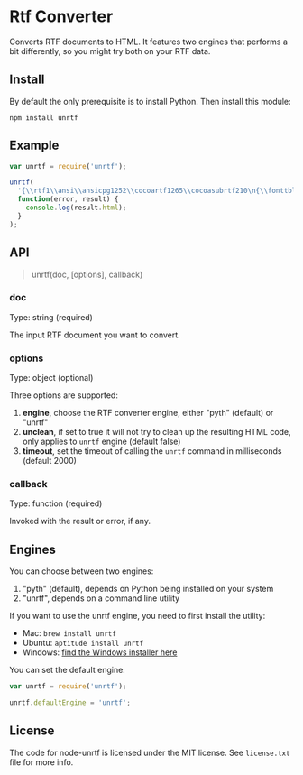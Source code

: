 # Rtf Converter

Converts RTF documents to HTML. It features two engines that performs a bit differently, so you might try both on your RTF data.


## Install

By default the only prerequisite is to install Python. Then install this module:

```
npm install unrtf
```


## Example

```js
var unrtf = require('unrtf');

unrtf(
  '{\\rtf1\\ansi\\ansicpg1252\\cocoartf1265\\cocoasubrtf210\n{\\fonttbl\\f0\\fswiss\\fcharset0 Helvetica;}\n{\\colortbl;\\red255\\green255\\blue255;}\n\\paperw11900\\paperh16840\\margl1440\\margr1440\\vieww10800\\viewh8400\\viewkind0\n\\pard\\tx566\\tx1133\\tx1700\\tx2267\\tx2834\\tx3401\\tx3968\\tx4535\\tx5102\\tx5669\\tx6236\\tx6803\\pardirnatural\n\n\\f0\\fs24 \\cf0 Hello, World!\\\n\\\nThis is RTF. :-)}',
  function(error, result) {
    console.log(result.html);
  }
);
```


## API

> unrtf(doc, [options], callback)

### doc
Type: string (required)

The input RTF document you want to convert.

### options
Type: object (optional)

Three options are supported:

1. **engine**, choose the RTF converter engine, either "pyth" (default) or "unrtf"
2. **unclean**, if set to true it will not try to clean up the resulting HTML code, only applies to `unrtf` engine (default false)
3. **timeout**, set the timeout of calling the `unrtf` command in milliseconds (default 2000)

### callback
Type: function (required)

Invoked with the result or error, if any.


## Engines

You can choose between two engines:

 1. "pyth" (default), depends on Python being installed on your system
 2. "unrtf", depends on a command line utility

If you want to use the unrtf engine, you need to first install the utility:

 -  Mac: `brew install unrtf`
 -  Ubuntu: `aptitude install unrtf`
 -  Windows: [find the Windows installer here](http://gnuwin32.sourceforge.net/packages/unrtf.htm)

You can set the default engine:

```javascript
var unrtf = require('unrtf');

unrtf.defaultEngine = 'unrtf';
```


## License

The code for node-unrtf is licensed under the MIT license. See `license.txt` file for more info.
